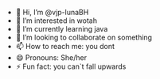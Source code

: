 - 👋 Hi, I’m @vjp-lunaBH
- 👀 I’m interested in wotah
- 🌱 I’m currently learning java
- 💞️ I’m looking to collaborate on something
- 📫 How to reach me: you dont
- 😄 Pronouns: She/her
- ⚡ Fun fact: you can`t fall upwards

<!---
vjp-lunaBH/vjp-lunaBH is a ✨ special ✨ repository because its `README.md` (this file) appears on your GitHub profile.
You can click the Preview link to take a look at your changes.
--->

